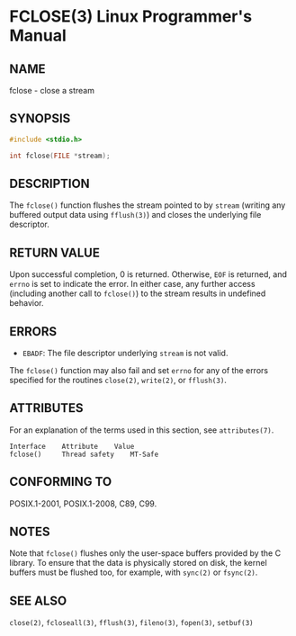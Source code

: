 # FCLOSE(3) Linux Programmer's Manual
## NAME
fclose - close a stream

## SYNOPSIS
```c
#include <stdio.h>

int fclose(FILE *stream);
```

## DESCRIPTION
The `fclose()` function flushes the stream pointed to by `stream` (writing any buffered output data using `fflush(3)`) and closes the underlying file descriptor.

## RETURN VALUE
Upon successful completion, 0 is returned. Otherwise, `EOF` is returned, and `errno` is set to indicate the error. In either case, any further access (including another call to `fclose()`) to the stream results in undefined behavior.

## ERRORS
- `EBADF`: The file descriptor underlying `stream` is not valid.

The `fclose()` function may also fail and set `errno` for any of the errors specified for the routines `close(2)`, `write(2)`, or `fflush(3)`.

## ATTRIBUTES
For an explanation of the terms used in this section, see `attributes(7)`.

```
Interface    Attribute    Value
fclose()     Thread safety    MT-Safe
```

## CONFORMING TO
POSIX.1-2001, POSIX.1-2008, C89, C99.

## NOTES
Note that `fclose()` flushes only the user-space buffers provided by the C library. To ensure that the data is physically stored on disk, the kernel buffers must be flushed too, for example, with `sync(2)` or `fsync(2)`.

## SEE ALSO
`close(2)`, `fcloseall(3)`, `fflush(3)`, `fileno(3)`, `fopen(3)`, `setbuf(3)`
